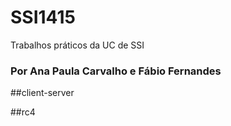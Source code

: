 # SSI1415
Trabalhos práticos da UC de SSI 

### Por Ana Paula Carvalho e Fábio Fernandes

##client-server

##rc4

##
